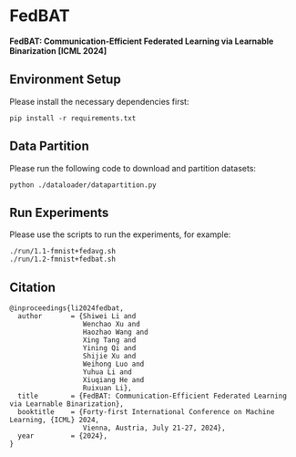 # FedBAT

**FedBAT: Communication-Efficient Federated Learning via Learnable Binarization [ICML 2024]**

## Environment Setup
Please install the necessary dependencies first:
```
pip install -r requirements.txt
```

## Data Partition
Please run the following code to download and partition datasets:
```
python ./dataloader/datapartition.py 
```

## Run Experiments
Please use the scripts to run the experiments, for example:
```
./run/1.1-fmnist+fedavg.sh
./run/1.2-fmnist+fedbat.sh
```

## Citation
```
@inproceedings{li2024fedbat,
  author       = {Shiwei Li and
                  Wenchao Xu and
                  Haozhao Wang and
                  Xing Tang and
                  Yining Qi and
                  Shijie Xu and
                  Weihong Luo and
                  Yuhua Li and
                  Xiuqiang He and
                  Ruixuan Li},
  title        = {FedBAT: Communication-Efficient Federated Learning via Learnable Binarization},
  booktitle    = {Forty-first International Conference on Machine Learning, {ICML} 2024,
                  Vienna, Austria, July 21-27, 2024},
  year         = {2024},
}
```

